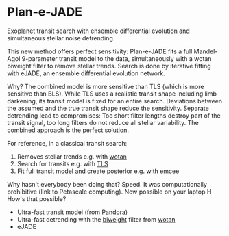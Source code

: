 # Plan-e-JADE
Exoplanet transit search with ensemble differential evolution and simultaneous stellar noise detrending.

This new method offers perfect sensitivity: Plan-e-JADE fits a full Mandel-Agol 9-parameter transit model to the data, simultaneously with a wotan biweight filter to remove stellar trends. Search is done by iterative fitting with eJADE, an ensemble differential evolution network.

Why?
The combined model is more sensitive than TLS (which is more sensitive than BLS). While TLS uses a realistic transit shape including limb darkening, its transit model is fixed for an entire search. Deviations between the assumed and the true transit shape reduce the sensitivity. Separate detrending lead to compromises: Too short filter lengths destroy part of the transit signal, too long filters do not reduce all stellar variability. The combined approach is the perfect solution. 

For reference, in a classical transit search:
1. Removes stellar trends e.g. with [wotan](https://github.com/hippke/wotan)
2. Search for transits e.g. with [TLS](https://github.com/hippke/tls)
3. Fit full transit model and create posterior e.g. with emcee

Why hasn't everybody been doing that?
Speed. It was computationally prohibitive (link to Petascale computing).
Now possible on your laptop <performance metric here>
H
How's that possible?
- Ultra-fast transit model (from [Pandora](https://github.com/hippke/pandora))
- Ultra-fast detrending with the [biweight]([https://github.com/hippke/wotan/blob/master/examples/biweight.ipynb](https://github.com/hippke/wotan/blob/master/tutorials/02%20Sliders.ipynb)) filter from [wotan](https://github.com/hippke/wotan)
- eJADE
